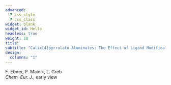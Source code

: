 ```yaml
---
advanced:
  ? css_style
  ? css_class
widget: blank
widget_id: Hello
headless: true
weight: 10
title: 
subtitle: "Calix[4]pyrrolato Aluminates: The Effect of Ligand Modification on the Reactivity of Square‐Planar Aluminum Anions."
design:
  columns: "1"
---
```


 F. Ebner, P. Mainik, L. Greb </br>
 *Chem. Eur. J.*, early view
